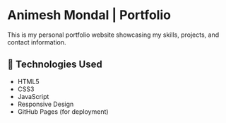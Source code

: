 # Animesh Mondal | Portfolio

This is my personal portfolio website showcasing my skills, projects, and contact information.

## 🚀 Technologies Used

- HTML5  
- CSS3  
- JavaScript  
- Responsive Design  
- GitHub Pages (for deployment)
